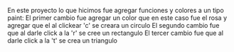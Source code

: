 En este proyecto lo que hicimos fue agregar funciones y colores a un tipo paint:
El primer cambio fue agregar un color que en este caso fue el rosa y agregar que el al clickear 'c' se creara un circulo 
El segundo cambio fue que al darle click a la 'r' se cree un rectangulo
El tercer cambio fue que al darle click a la 't' se crea un triangulo 
